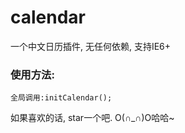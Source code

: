 calendar
========

一个中文日历插件, 无任何依赖, 支持IE6+

### 使用方法:
    全局调用:initCalendar();

如果喜欢的话, star一个吧. O(∩_∩)O哈哈~